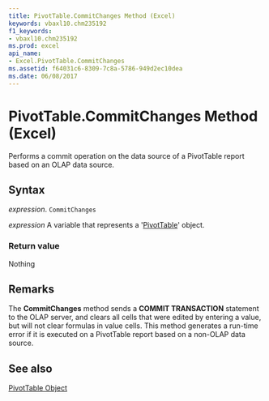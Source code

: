 ```yaml
---
title: PivotTable.CommitChanges Method (Excel)
keywords: vbaxl10.chm235192
f1_keywords:
- vbaxl10.chm235192
ms.prod: excel
api_name:
- Excel.PivotTable.CommitChanges
ms.assetid: f64031c6-8309-7c8a-5786-949d2ec10dea
ms.date: 06/08/2017
---
```



# PivotTable.CommitChanges Method (Excel)

Performs a commit operation on the data source of a PivotTable report based on an OLAP data source.


## Syntax

 _expression_. `CommitChanges`

 _expression_ A variable that represents a '[PivotTable](Excel.PivotTable.md)' object.


### Return value

Nothing


## Remarks

The  **CommitChanges** method sends a **COMMIT TRANSACTION** statement to the OLAP server, and clears all cells that were edited by entering a value, but will not clear formulas in value cells. This method generates a run-time error if it is executed on a PivotTable report based on a non-OLAP data source.


## See also


[PivotTable Object](Excel.PivotTable.md)

